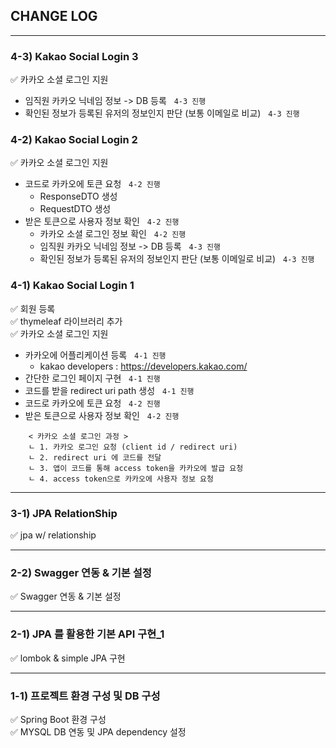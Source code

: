 ## CHANGE LOG



---

### 4-3) Kakao Social Login 3
✅ 카카오 소셜 로그인 지원
- 임직원 카카오 닉네임 정보 -> DB 등록  &nbsp; `4-3 진행`  
- 확인된 정보가 등록된 유저의 정보인지 판단 (보통 이메일로 비교) &nbsp; `4-3 진행`  


### 4-2) Kakao Social Login 2
✅ 카카오 소셜 로그인 지원
- 코드로 카카오에 토큰 요청 &nbsp; `4-2 진행`
  - ResponseDTO 생성 
  - RequestDTO 생성
- 받은 토큰으로 사용자 정보 확인  &nbsp; `4-2 진행`  
  - 카카오 소셜 로그인 정보 확인  &nbsp; `4-2 진행`
  - 임직원 카카오 닉네임 정보 -> DB 등록  &nbsp; `4-3 진행`
  - 확인된 정보가 등록된 유저의 정보인지 판단 (보통 이메일로 비교) &nbsp; `4-3 진행`


### 4-1) Kakao Social Login 1
✅ 회원 등록  
✅ thymeleaf 라이브러리 추가   
✅ 카카오 소셜 로그인 지원  
- 카카오에 어플리케이션 등록 &nbsp; `4-1 진행`
  - kakao developers : https://developers.kakao.com/
- 간단한 로그인 페이지 구현 &nbsp; `4-1 진행`
- 코드를 받을 redirect uri path 생성 &nbsp; `4-1 진행`
- 코드로 카카오에 토큰 요청 &nbsp; `4-2 진행`
- 받은 토큰으로 사용자 정보 확인  &nbsp; `4-2 진행`

```
    < 카카오 소셜 로그인 과정 >
    ㄴ 1. 카카오 로그인 요청 (client id / redirect uri)  
    ㄴ 2. redirect uri 에 코드를 전달  
    ㄴ 3. 앱이 코드를 통해 access token을 카카오에 발급 요청  
    ㄴ 4. access token으로 카카오에 사용자 정보 요청
```

---

### 3-1) JPA RelationShip
✅ jpa w/ relationship

---

### 2-2) Swagger 연동 & 기본 설정
✅ Swagger 연동 & 기본 설정  

---

### 2-1) JPA 를 활용한 기본 API 구현_1  
✅ lombok & simple JPA 구현  

---

### 1-1) 프로젝트 환경 구성 및 DB 구성
✅ Spring Boot 환경 구성  
✅ MYSQL DB 연동 및 JPA dependency 설정  
